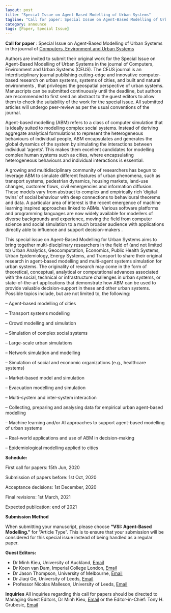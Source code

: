 ```yaml
---
layout: post
title: "Special Issue on Agent-Based Modelling of Urban Systems"
tagline: "Call for paper: Special Issue on Agent-Based Modelling of Urban Systems"
category: announce
tags: [Paper, Special Issue]
---
```


**Call for paper** : Special Issue on Agent-Based Modelling of Urban Systems in the journal of [Computers, Environment and Urban Systems](https://www.sciencedirect.com/journal/computers-environment-and-urban-systems)

Authors are invited to submit their original work for the Special Issue on Agent-Based Modelling of Urban Systems in the journal of Computers, Environment and Urban Systems (CEUS). The CEUS journal is an interdisciplinary journal publishing cutting-edge and innovative computer-based research on urban systems, systems of cities, and built and natural environments , that privileges the geospatial perspective of urban systems. Manuscripts can be submitted continuously until the deadline, but authors are recommended to first send an abstract to the guest editors to allow them to check the suitability of the work for the special issue. All submitted articles will undergo peer-review as per the usual conventions of the journal.

Agent-based modelling (ABM) refers to a class of computer simulation that is ideally suited to modelling complex social systems. Instead of deriving aggregate analytical formulations to represent the heterogeneous behaviours of individual people, ABM encapsulates and generates the global dynamics of the system by simulating the interactions between individual ‘agents’. This makes them excellent candidates for modelling complex human systems such as cities, where encapsulating heterogeneous behaviours and individual interactions is essential. 

A growing and multidisciplinary community of researchers has begun to leverage ABM to simulate different features of urban phenomena, such as transport systems, pedestrian dynamics, housing markets, land-use changes, customer flows, civil emergencies and information diffusion. These models vary from abstract to complex and empirically rich ‘digital twins’ of social behaviour with deep connections to behavioural theorems and data. A particular area of interest is the recent emergence of machine learning inspired approaches linked to ABMs. Various software platforms and programming languages are now widely available for modellers of diverse backgrounds and experience, moving the field from computer science and social simulation to a much broader audience with applications directly able to influence and support decision-makers . 

This special issue on Agent-Based Modelling for Urban Systems aims to bring together multi-disciplinary researchers in the field of (and not limited to) Urban Analytics, Geocomputation, Economics, Public Health Systems, Urban Epidemiology, Energy Systems, and Transport to share their original research in agent-based modelling and multi-agent systems simulation for urban systems. The originality of research may come in the form of theoretical, conceptual, analytical or computational advances associated with the social, technical or infrastructure challenges in urban systems, or state-of-the-art applications that demonstrate how ABM can be used to provide valuable decision-support in these and other urban systems. Possible topics include, but are not limited to, the following:

– Agent-based modelling of cities

– Transport systems modelling 

– Crowd modelling and simulation

– Simulation of complex social systems

– Large-scale urban simulations

– Network simulation and modelling

– Simulation of social and economic organizations (e.g., healthcare systems)

– Market-based model and simulation

– Evacuation modelling and simulation

– Multi-system and inter-system interaction

– Collecting, preparing and analysing data for empirical urban agent-based modelling

– Machine learning and/or AI approaches to support agent-based modelling of urban systems

– Real-world applications and use of ABM in decision-making

– Epidemiological modelling applied to cities

**Schedule:**

First call for papers: 15th Jun, 2020

Submission of papers before: 1st Oct, 2020

Acceptance decisions: 1st December, 2020

Final revisions: 1st March, 2021

Expected publication: end of 2021

**Submission Method**

When submitting your manuscript, please choose **“VSI: Agent-Based Modelling.”** for “Article Type”. This is to ensure that your submission will be considered for this special issue instead of being handled as a regular paper.

**Guest Editors:**
- Dr Minh Kieu, University of Auckland, [Email](mailto:minh.kieu@auckland.ac.nz)
- Dr Koen van Dam, Imperial College London, [Email](mailto:k.van-dam@imperial.ac.uk)
- Dr Jason Thompson, University of Melbourne, [Email](mailto:jason.thompson@unimelb.edu.au) 
- Dr Jiaqi Ge, University of Leeds, [Email](mailto:j.ge@leeds.ac.uk)   
- Professor Nicolas Malleson, University of Leeds, [Email](mailto:n.s.malleson@leeds.ac.uk) 


**Inquiries**
All inquiries regarding this call for papers should be directed to Managing Guest Editors, Dr Minh Kieu, [Email](mailto:minh.kieu@auckland.ac.nz) or the Editor-in-Chief: Tony H. Grubesic, [Email](mailto:grubesic@utexas.edu) 

